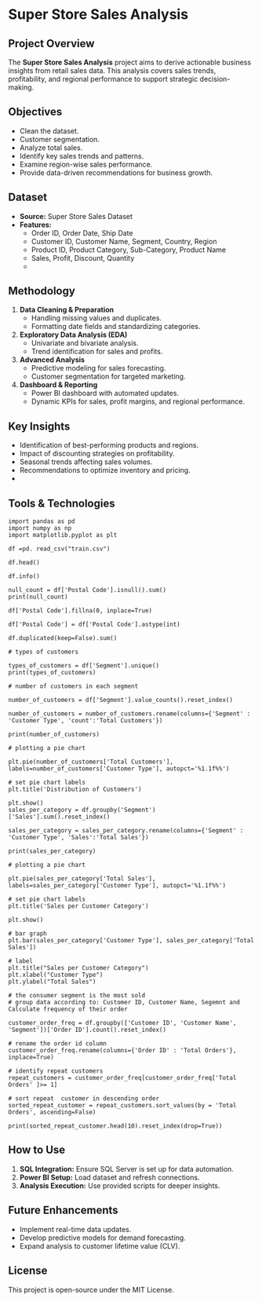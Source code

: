 # Super Store Sales Analysis

## Project Overview
The **Super Store Sales Analysis** project aims to derive actionable business insights from retail sales data. This analysis covers sales trends, profitability, and regional performance to support strategic decision-making.

## Objectives
- Clean the dataset.
- Customer segmentation.
- Analyze total sales.
- Identify key sales trends and patterns.
- Examine region-wise sales performance.
- Provide data-driven recommendations for business growth.

## Dataset
- **Source:** Super Store Sales Dataset
- **Features:**
  - Order ID, Order Date, Ship Date
  - Customer ID, Customer Name, Segment, Country, Region
  - Product ID, Product Category, Sub-Category, Product Name
  - Sales, Profit, Discount, Quantity
  - 
## Methodology
1. **Data Cleaning & Preparation**
   - Handling missing values and duplicates.
   - Formatting date fields and standardizing categories.
2. **Exploratory Data Analysis (EDA)**
   - Univariate and bivariate analysis.
   - Trend identification for sales and profits.
3. **Advanced Analysis**
   - Predictive modeling for sales forecasting.
   - Customer segmentation for targeted marketing.
4. **Dashboard & Reporting**
   - Power BI dashboard with automated updates.
   - Dynamic KPIs for sales, profit margins, and regional performance.

## Key Insights
- Identification of best-performing products and regions.
- Impact of discounting strategies on profitability.
- Seasonal trends affecting sales volumes.
- Recommendations to optimize inventory and pricing.
- 
## Tools & Technologies
```
import pandas as pd
import numpy as np
import matplotlib.pyplot as plt

df =pd. read_csv("train.csv")

df.head()

df.info()

null_count = df['Postal Code'].isnull().sum()
print(null_count)

df['Postal Code'].fillna(0, inplace=True)

df['Postal Code'] = df['Postal Code'].astype(int)

df.duplicated(keep=False).sum()

# types of customers

types_of_customers = df['Segment'].unique()
print(types_of_customers)

# number of customers in each segment

number_of_customers = df['Segment'].value_counts().reset_index()

number_of_customers = number_of_customers.rename(columns={'Segment' : 'Customer Type', 'count':'Total Customers'})

print(number_of_customers)

# plotting a pie chart

plt.pie(number_of_customers['Total Customers'], labels=number_of_customers['Customer Type'], autopct='%1.1f%%')

# set pie chart labels
plt.title('Distribution of Customers')

plt.show()
sales_per_category = df.groupby('Segment')['Sales'].sum().reset_index()

sales_per_category = sales_per_category.rename(columns={'Segment' : 'Customer Type', 'Sales':'Total Sales'})

print(sales_per_category)

# plotting a pie chart

plt.pie(sales_per_category['Total Sales'], labels=sales_per_category['Customer Type'], autopct='%1.1f%%')

# set pie chart labels
plt.title('Sales per Customer Category')

plt.show()

# bar graph
plt.bar(sales_per_category['Customer Type'], sales_per_category['Total Sales'])

# label
plt.title("Sales per Customer Category")
plt.xlabel("Customer Type")
plt.ylabel("Total Sales")

# the consumer segment is the most sold
# group data according to: Customer ID, Customer Name, Segemnt and Calculate frequency of their order

customer_order_freq = df.groupby(['Customer ID', 'Customer Name', 'Segment'])['Order ID'].count().reset_index()

# rename the order id column
customer_order_freq.rename(columns={'Order ID' : 'Total Orders'}, inplace=True)

# identify repeat customers
repeat_customers = customer_order_freq[customer_order_freq['Total Orders' ]>= 1]

# sort repeat  customer in descending order
sorted_repeat_customer = repeat_customers.sort_values(by = 'Total Orders', ascending=False)

print(sorted_repeat_customer.head(10).reset_index(drop=True))
```



## How to Use
1. **SQL Integration:** Ensure SQL Server is set up for data automation.
2. **Power BI Setup:** Load dataset and refresh connections.
3. **Analysis Execution:** Use provided scripts for deeper insights.

## Future Enhancements
- Implement real-time data updates.
- Develop predictive models for demand forecasting.
- Expand analysis to customer lifetime value (CLV).

## License
This project is open-source under the MIT License.


